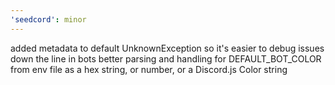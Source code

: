 ```yaml
---
'seedcord': minor
---
```


added metadata to default UnknownException so it's easier to debug issues down the line in bots
better parsing and handling for DEFAULT_BOT_COLOR from env file as a hex string, or number, or a Discord.js Color string
